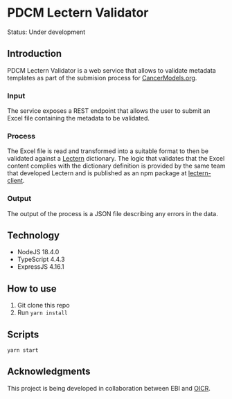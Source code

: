 # PDCM Lectern Validator
Status: Under development

## Introduction

PDCM Lectern Validator is a web service that allows to validate metadata templates as part of the submision process for [CancerModels.org](https://www.cancermodels.org/submit).

### Input

The service exposes a REST endpoint that allows the user to submit an Excel file containing the metadata to be validated.

### Process

The Excel file is read and transformed into a suitable format to then be validated against a [Lectern](https://github.com/overture-stack/lectern) dictionary. The logic that validates that the Excel content complies with the dictionary definition is provided by the same team that developed Lectern and is published as an npm package at [lectern-client](https://www.npmjs.com/package/@overturebio-stack/lectern-client).

### Output

The output of the process is a JSON file describing any errors in the data.

## Technology

- NodeJS 18.4.0
- TypeScript 4.4.3
- ExpressJS 4.16.1

## How to use

1. Git clone this repo
2. Run `yarn install`

## **Scripts**

```
yarn start
```

## Acknowledgments

This project is being developed in collaboration between EBI and [OICR](https://oicr.on.ca/).

